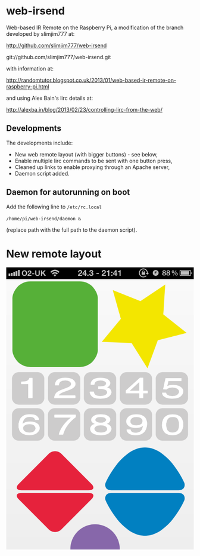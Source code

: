 web-irsend
==========

Web-based IR Remote on the Raspberry Pi, a modification of the branch developed by slimjim777 at:

http://github.com/slimjim777/web-irsend

git://github.com/slimjim777/web-irsend.git

with information at:

http://randomtutor.blogspot.co.uk/2013/01/web-based-ir-remote-on-raspberry-pi.html

and using Alex Bain's lirc details at:

http://alexba.in/blog/2013/02/23/controlling-lirc-from-the-web/

Developments
------------

The developments include:
 - New web remote layout (with bigger buttons) - see below,
 - Enable multiple lirc commands to be sent with one button press,
 - Cleaned up links to enable proxying through an Apache server,
 - Daemon script added.

Daemon for autorunning on boot
------------------------------

Add the following line to `/etc/rc.local`

`/home/pi/web-irsend/daemon &`

(replace path with the full path to the daemon script).

New remote layout
=================

![Remote layout](./static/remote_layout.png?raw=true "Remote layout")
